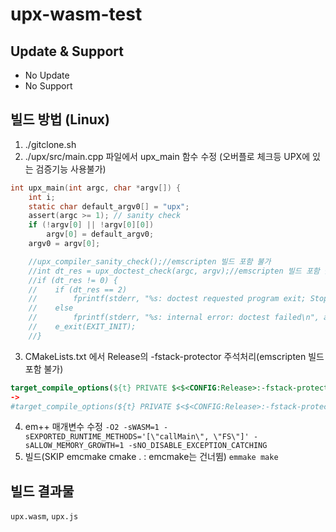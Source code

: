 # upx-wasm-test

## Update & Support
- No Update
- No Support

## 빌드 방법 (Linux)
1. ./gitclone.sh
2. ./upx/src/main.cpp 파일에서 upx_main 함수 수정 (오버플로 체크등 UPX에 있는 검증기능 사용불가)
```c
int upx_main(int argc, char *argv[]) {
    int i;
    static char default_argv0[] = "upx";
    assert(argc >= 1); // sanity check
    if (!argv[0] || !argv[0][0])
        argv[0] = default_argv0;
    argv0 = argv[0];

    //upx_compiler_sanity_check();//emscripten 빌드 포함 불가
    //int dt_res = upx_doctest_check(argc, argv);//emscripten 빌드 포함 불가
    //if (dt_res != 0) {
    //    if (dt_res == 2)
    //        fprintf(stderr, "%s: doctest requested program exit; Stop.\n", argv0);
    //    else
    //        fprintf(stderr, "%s: internal error: doctest failed\n", argv0);
    //    e_exit(EXIT_INIT);
    //}
```
3. CMakeLists.txt 에서 Release의 -fstack-protector 주석처리(emscripten 빌드 포함 불가)
```cmake
target_compile_options(${t} PRIVATE $<$<CONFIG:Release>:-fstack-protector>)
->
#target_compile_options(${t} PRIVATE $<$<CONFIG:Release>:-fstack-protector>)
```
4. em++ 매개변수 수정
`-O2 -sWASM=1 -sEXPORTED_RUNTIME_METHODS='[\"callMain\", \"FS\"]' -sALLOW_MEMORY_GROWTH=1 -sNO_DISABLE_EXCEPTION_CATCHING`
5. 빌드(SKIP emcmake cmake . : emcmake는 건너뜀)
`emmake make`

## 빌드 결과물
`upx.wasm`, `upx.js`
